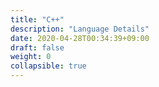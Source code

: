 ```yaml
---
title: "C++"
description: "Language Details"
date: 2020-04-28T00:34:39+09:00
draft: false
weight: 0
collapsible: true
---
```


